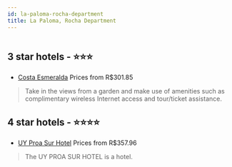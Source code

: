 ```yaml
---
id: la-paloma-rocha-department
title: La Paloma, Rocha Department
---
```


<center><img src="https://us.dotwconnect.com/poze_hotel/19/1933815/tPKiYTG0_9ee1f8c1d38e0d7dd5f4cc4e9ed3b79d.jpg" alt="" /></center>


##  3 star hotels - ⭐️⭐️⭐️

-    [Costa Esmeralda](https://us.hurb.com/hotels/la-paloma/costa-esmeralda-JNP-JP883490?cmp=18055) Prices from R$301.85
   > Take in the views from a garden and make use of amenities such as complimentary wireless Internet access and tour/ticket assistance.

##  4 star hotels - ⭐️⭐️⭐️⭐️

-    [UY Proa Sur Hotel](https://us.hurb.com/hotels/la-paloma/uy-proa-sur-hotel-JNP-JP811713?cmp=18055) Prices from R$357.96
   > The UY PROA SUR HOTEL is a hotel.
